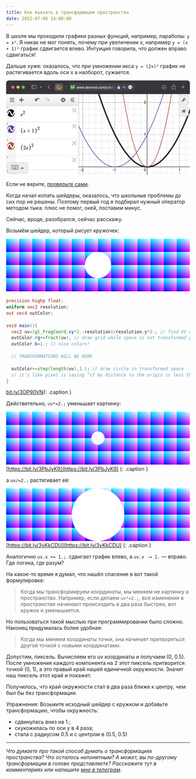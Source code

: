 ```yaml
---
title: Как въехать в трансформации пространства
date: 2022-07-06 14:00:00
---
```


В школе мы проходили графики разных функций, например, параболы: `y = x²`. Я никак не мог понять, почему при увеличении x, например `y = (x + 1)²` график сдвигается влево. Интуиция говорила, что должен вправо сдвигаться!

Дальше хуже: оказалось, что при умножении икса `y = (2x)²` график не растягивается вдоль оси x а наоборот, сужается.

![](/assets/media/2022-07-06-14-33-35.png)

Если не верите, [проверьте сами](https://www.desmos.com/calculator/plcsrckgof).

Когда начал копать шейдеры, оказалось, что школьные проблемы до сих пор не решены. Поэтому первый год я подбирал нужный оператор методом тыка: плюс не помог, окей, поставим минус.

Сейчас, вроде, разобрался, сейчас расскажу.

Возьмём шейдер, который рисует кружочек:

![](/assets/media/2022-07-06-15-28-04.png)

```GLSL
precision highp float;
uniform vec2 resolution;
out vec4 outColor;

void main(){
  vec2 uv=(gl_FragCoord.xy*2.-resolution)/resolution.y*2.; // find UV coordinates of a pixel
  outColor.rg+=fract(uv); // draw grid while space is not transformed yet
  outColor.b=1.; // nice colors!
  
  // TRANSFORMATIONS WILL BE HERE
  
  outColor+=step(length(uv),1.); // draw circle in transformed space
  // it's like pixel is saying “if my distance to the origin is less than 1, I go white”
}
```
[bit.ly/3OP90VN](https://bit.ly/3OP90VN){: .caption }

Действительно, `uv*=2.;` уменьшает картинку:

![](/assets/media/2022-07-06-15-29-33.png)
[https://bit.ly/3PbJyK9](https://bit.ly/3PbJyK9) {: .caption }

а `uv/=2.;` растягивает её:

![](/assets/media/2022-07-06-15-34-52.png)
[https://bit.ly/3yKkCDU](https://bit.ly/3yKkCDU) {: .caption }

Аналогично `uv.x += 1.;`. сдвигает график влево, а `uv.x -= 1.` — вправо. Где логика, где разум?

На какое-то время я думал, что нашёл спасение в вот такой формулировке:

> Когда мы трансформируем координаты, мы меняем не картинку а пространство. Например, если делаем `uv*=2.;`, все изменения в пространстве начинают происходить в два раза быстрее, вот кружок и уменьшается.

Но пользоваться такой мыслью при программировании было сложно. Наконец придумалась более удобная:

> Когда мы меняем координаты точки, она начинает притворяться другой точкой с новыми координатами.

Допустим, пиксель. Вычисляем его uv координаты и получаем (0, 0.5). После умножения каждого компонента на 2 этот пиксель притворится точкой (0, 1), а это правый край нашей единичной окружности. Значит наш пиксель этот край и покажет.

Получилось, что край окружности стал в два раза ближе к центру, чем был бы без трансформации.

Упражнения:
Возьмите исходный шейдер с кружком и добавьте трансформацию, чтобы окружность:
- сдвинулась вниз на 1.;
- скукожилась по оси y в 4 раза;
- стала с радиусом 0.5 и с центром в (0.5, 0.5)

---

_Что думаете про такой способ думать о трансформациях пространства? Что осталось непонятным? А может, вы по-другому трансформации в голове представляете? Расскажите тут в комментариях или напишите [мне в телеграм](https://t.me/ivan_dianov)._

